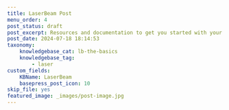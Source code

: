 ```yaml
---
title: LaserBeam Post
menu_order: 4
post_status: draft
post_excerpt: Resources and documentation to get you started with your LaserBeam. You will find info about routers, software, assembly, end mills - everything you need to get started.
post_date: 2024-07-18 18:14:53
taxonomy:
    knowledgebase_cat: lb-the-basics
    knowledgebase_tag:
        - laser
custom_fields:
    KBName: LaserBeam
    basepress_post_icon: 10
skip_file: yes
featured_image: _images/post-image.jpg
---
```


